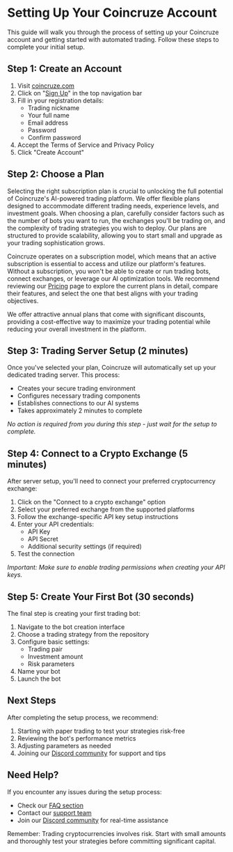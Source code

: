 # Setting Up Your Coincruze Account

This guide will walk you through the process of setting up your Coincruze account and getting started with automated trading. Follow these steps to complete your initial setup.

## Step 1: Create an Account

1. Visit [coincruze.com](https://coincruze.com)
2. Click on "[Sign Up](https://coincruze.com/users/sign_up)" in the top navigation bar
3. Fill in your registration details:
    - Trading nickname
    - Your full name
    - Email address
    - Password
    - Confirm password
4. Accept the Terms of Service and Privacy Policy
5. Click "Create Account"

## Step 2: Choose a Plan

Selecting the right subscription plan is crucial to unlocking the full potential of Coincruze's AI-powered trading platform. We offer flexible plans designed to accommodate different trading needs, experience levels, and investment goals. When choosing a plan, carefully consider factors such as the number of bots you want to run, the exchanges you'll be trading on, and the complexity of trading strategies you wish to deploy. Our plans are structured to provide scalability, allowing you to start small and upgrade as your trading sophistication grows.

Coincruze operates on a subscription model, which means that an active subscription is essential to access and utilize our platform's features. Without a subscription, you won't be able to create or run trading bots, connect exchanges, or leverage our AI optimization tools. We recommend reviewing our [Pricing](https://coincruze.com/pricing) page to explore the current plans in detail, compare their features, and select the one that best aligns with your trading objectives.

We offer attractive annual plans that come with significant discounts, providing a cost-effective way to maximize your trading potential while reducing your overall investment in the platform.


## Step 3: Trading Server Setup (2 minutes)

Once you've selected your plan, Coincruze will automatically set up your dedicated trading server. This process:

- Creates your secure trading environment
- Configures necessary trading components
- Establishes connections to our AI systems
- Takes approximately 2 minutes to complete

*No action is required from you during this step - just wait for the setup to complete.*

## Step 4: Connect to a Crypto Exchange (5 minutes)

After server setup, you'll need to connect your preferred cryptocurrency exchange:

1. Click on the "Connect to a crypto exchange" option
2. Select your preferred exchange from the supported platforms
3. Follow the exchange-specific API key setup instructions
4. Enter your API credentials:
      - API Key
      - API Secret
      - Additional security settings (if required)
5. Test the connection

*Important: Make sure to enable trading permissions when creating your API keys.*

## Step 5: Create Your First Bot (30 seconds)

The final step is creating your first trading bot:

1. Navigate to the bot creation interface
2. Choose a trading strategy from the repository
3. Configure basic settings:
      - Trading pair
      - Investment amount
      - Risk parameters
4. Name your bot
5. Launch the bot

## Next Steps

After completing the setup process, we recommend:

1. Starting with paper trading to test your strategies risk-free
2. Reviewing the bot's performance metrics
3. Adjusting parameters as needed
4. Joining our [Discord community](https://discord.gg/aBhW5Sbk) for support and tips

## Need Help?

If you encounter any issues during the setup process:

- Check our [FAQ section](/faq)
- Contact our [support team](mailto:support@coincruze.com)
- Join our [Discord community](https://discord.gg/aBhW5Sbk) for real-time assistance

Remember: Trading cryptocurrencies involves risk. Start with small amounts and thoroughly test your strategies before committing significant capital.
